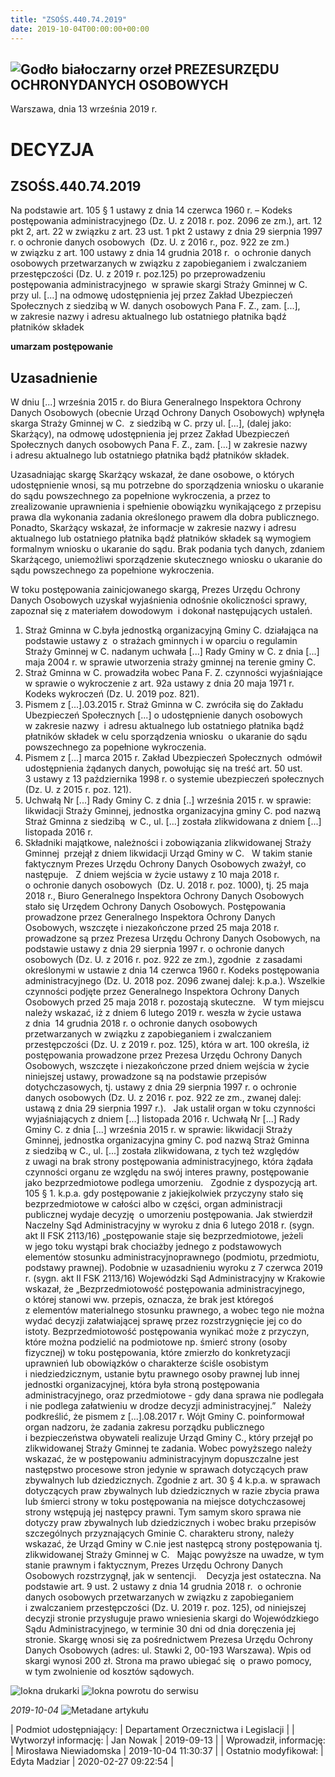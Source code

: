```yaml
---
title: "ZSOŚS.440.74.2019"
date: 2019-10-04T00:00:00+00:00
---
```



![Godło białoczarny orzeł](/bundles/app/img/orzeł2.png)
PREZESURZĘDU OCHRONYDANYCH OSOBOWYCH
------------------------------------




 Warszawa, dnia 13
 września
 2019 r.
 


 DECYZJA
=========


ZSOŚS.440.74.2019
-----------------



Na podstawie art. 105 § 1 ustawy z dnia 14 czerwca 1960 r. – Kodeks postępowania administracyjnego (Dz. U. z 2018 r. poz. 2096 ze zm.), art. 12 pkt 2, art. 22 w związku z art. 23 ust. 1 pkt 2 ustawy z dnia 29 sierpnia 1997 r. o ochronie danych osobowych  (Dz. U. z 2016 r., poz. 922 ze zm.) w związku z art. 100 ustawy z dnia 14 grudnia 2018 r.  o ochronie danych osobowych przetwarzanych w związku z zapobieganiem i zwalczaniem przestępczości (Dz. U. z 2019 r. poz.125) po przeprowadzeniu postępowania administracyjnego  w sprawie skargi Straży Gminnej w C. przy ul. [...] na odmowę udostępnienia jej przez Zakład Ubezpieczeń Społecznych z siedzibą w W. danych osobowych Pana F. Z., zam. [...], w zakresie nazwy i adresu aktualnego lub ostatniego płatnika bądź płatników składek


**umarzam postępowanie**  
  



**Uzasadnienie**
----------------


W dniu [...] września 2015 r. do Biura Generalnego Inspektora Ochrony Danych Osobowych (obecnie Urząd Ochrony Danych Osobowych) wpłynęła skarga Straży Gminnej w C.  z siedzibą w C. przy ul. [...], (dalej jako: Skarżący), na odmowę udostępnienia jej przez Zakład Ubezpieczeń Społecznych danych osobowych Pana F. Z., zam. [...] w zakresie nazwy i adresu aktualnego lub ostatniego płatnika bądź płatników składek.


Uzasadniając skargę Skarżący wskazał, że dane osobowe, o których udostępnienie wnosi, są mu potrzebne do sporządzenia wniosku o ukaranie do sądu powszechnego za popełnione wykroczenia, a przez to zrealizowanie uprawnienia i spełnienie obowiązku wynikającego z przepisu prawa dla wykonania zadania określonego prawem dla dobra publicznego. Ponadto, Skarżący wskazał, że informacje w zakresie nazwy i adresu aktualnego lub ostatniego płatnika bądź płatników składek są wymogiem formalnym wniosku o ukaranie do sądu. Brak podania tych danych, zdaniem Skarżącego, uniemożliwi sporządzenie skutecznego wniosku o ukaranie do sądu powszechnego za popełnione wykroczenia.


W toku postępowania zainicjowanego skargą, Prezes Urzędu Ochrony Danych Osobowych uzyskał wyjaśnienia odnośnie okoliczności sprawy, zapoznał się z materiałem dowodowym  i dokonał następujących ustaleń.


1. Straż Gminna w C.była jednostką organizacyjną Gminy C. działająca na podstawie ustawy z  o strażach gminnych i w oparciu o regulamin Straży Gminnej w C. nadanym uchwała [...] Rady Gminy w C. z dnia [...] maja 2004 r. w sprawie utworzenia straży gminnej na terenie gminy C.  
2. Straż Gminna w C. prowadziła wobec Pana F. Z. czynności wyjaśniające w sprawie o wykroczenie z art. 92a ustawy z dnia 20 maja 1971 r. Kodeks wykroczeń (Dz. U. 2019 poz. 821).  
3. Pismem z [...].03.2015 r. Straż Gminna w C. zwróciła się do Zakładu Ubezpieczeń Społecznych [...] o udostępnienie danych osobowych w zakresie nazwy  i adresu aktualnego lub ostatniego płatnika bądź płatników składek w celu sporządzenia wniosku  o ukaranie do sądu powszechnego za popełnione wykroczenia.  
4. Pismem z [...] marca 2015 r. Zakład Ubezpieczeń Społecznych  odmówił udostępnienia żądanych danych, powołując się na treść art. 50 ust. 3 ustawy z 13 października 1998 r. o systemie ubezpieczeń społecznych (Dz. U. z 2015 r. poz. 121).  
5. Uchwałą Nr [...] Rady Gminy C. z dnia [..] września 2015 r. w sprawie: likwidacji Straży Gminnej, jednostka organizacyjna gminy C. pod nazwą Straż Gminna z siedzibą  w C., ul. [...] została zlikwidowana z dniem [...]  listopada 2016 r.  
6. Składniki majątkowe, należności i zobowiązania zlikwidowanej Straży Gminnej  przejął z dniem likwidacji Urząd Gminy w C.
 
W takim stanie faktycznym Prezes Urzędu Ochrony Danych Osobowych zważył, co następuje.
 
Z dniem wejścia w życie ustawy z 10 maja 2018 r. o ochronie danych osobowych  (Dz. U. 2018 r. poz. 1000), tj. 25 maja 2018 r., Biuro Generalnego Inspektora Ochrony Danych Osobowych stało się Urzędem Ochrony Danych Osobowych. Postępowania prowadzone przez Generalnego Inspektora Ochrony Danych Osobowych, wszczęte i niezakończone przed 25 maja 2018 r. prowadzone są przez Prezesa Urzędu Ochrony Danych Osobowych, na podstawie ustawy z dnia 29 sierpnia 1997 r. o ochronie danych osobowych (Dz. U. z 2016 r. poz. 922 ze zm.), zgodnie  z zasadami określonymi w ustawie z dnia 14 czerwca 1960 r. Kodeks postępowania administracyjnego (Dz. U. 2018 poz. 2096 zwanej dalej: k.p.a.). Wszelkie czynności podjęte przez Generalnego Inspektora Ochrony Danych Osobowych przed 25 maja 2018 r. pozostają skuteczne.
 
W tym miejscu należy wskazać, iż z dniem 6 lutego 2019 r. weszła w życie ustawa z dnia  14 grudnia 2018 r. o ochronie danych osobowych przetwarzanych w związku z zapobieganiem i zwalczaniem przestępczości (Dz. U. z 2019 r. poz. 125), która w art. 100 określa, iż postępowania prowadzone przez Prezesa Urzędu Ochrony Danych Osobowych, wszczęte i niezakończone przed dniem wejścia w życie niniejszej ustawy, prowadzone są na podstawie przepisów dotychczasowych, tj. ustawy z dnia 29 sierpnia 1997 r. o ochronie danych osobowych (Dz. U. z 2016 r. poz. 922 ze zm., zwanej dalej: ustawą z dnia 29 sierpnia 1997 r.).
 
Jak ustalił organ w toku czynności wyjaśniających z dniem [...] listopada 2016 r. Uchwałą Nr [...] Rady Gminy C. z dnia [...] września 2015 r. w sprawie: likwidacji Straży Gminnej, jednostka organizacyjna gminy C. pod nazwą Straż Gminna z siedzibą w C., ul. [...] została zlikwidowana, z tych też względów z uwagi na brak strony postępowania administracyjnego, która żądała czynności organu ze względu na swój interes prawny, postępowanie jako bezprzedmiotowe podlega umorzeniu.
 
Zgodnie z dyspozycją art. 105 § 1. k.p.a. gdy postępowanie z jakiejkolwiek przyczyny stało się bezprzedmiotowe w całości albo w części, organ administracji publicznej wydaje decyzję  o umorzeniu postępowania. Jak stwierdził Naczelny Sąd Administracyjny w wyroku z dnia 6 lutego 2018 r. (sygn. akt II FSK 2113/16) „postępowanie staje się bezprzedmiotowe, jeżeli w jego toku wystąpi brak chociażby jednego z podstawowych elementów stosunku administracyjnoprawnego (podmiotu, przedmiotu, podstawy prawnej). Podobnie w uzasadnieniu wyroku z 7 czerwca 2019 r. (sygn. akt II FSK 2113/16) Wojewódzki Sąd Administracyjny w Krakowie wskazał, że „Bezprzedmiotowość postępowania administracyjnego, o której stanowi ww. przepis, oznacza, że brak jest któregoś z elementów materialnego stosunku prawnego, a wobec tego nie można wydać decyzji załatwiającej sprawę przez rozstrzygnięcie jej co do istoty. Bezprzedmiotowość postępowania wynikać może z przyczyn, które można podzielić na podmiotowe np. śmierć strony (osoby fizycznej) w toku postępowania, które zmierzło do konkretyzacji uprawnień lub obowiązków o charakterze ściśle osobistym i niedziedzicznym, ustanie bytu prawnego osoby prawnej lub innej jednostki organizacyjnej, która była stroną postępowania administracyjnego, oraz przedmiotowe - gdy dana sprawa nie podlegała i nie podlega załatwieniu w drodze decyzji administracyjnej.”
 
Należy podkreślić, że pismem z [...].08.2017 r. Wójt Gminy C. poinformował organ nadzoru, że zadania zakresu porządku publicznego i bezpieczeństwa obywateli realizuje Urząd Gminy C., który przejął po zlikwidowanej Straży Gminnej te zadania. Wobec powyższego należy wskazać, że w postępowaniu administracyjnym dopuszczalne jest następstwo procesowe stron jedynie w sprawach dotyczących praw zbywalnych lub dziedzicznych. Zgodnie z art. 30 § 4 k.p.a. w sprawach dotyczących praw zbywalnych lub dziedzicznych w razie zbycia prawa lub śmierci strony w toku postępowania na miejsce dotychczasowej strony wstępują jej następcy prawni. Tym samym skoro sprawa nie dotyczy praw zbywalnych lub dziedzicznych i wobec braku przepisów szczególnych przyznających Gminie C. charakteru strony, należy wskazać, że Urząd Gminy w C.nie jest następcą strony postępowania tj. zlikwidowanej Straży Gminnej w C.
 
Mając powyższe na uwadze, w tym stanie prawnym i faktycznym, Prezes Urzędu Ochrony Danych Osobowych rozstrzygnął, jak w sentencji. 
 
Decyzja jest ostateczna. Na podstawie art. 9 ust. 2 ustawy z dnia 14 grudnia 2018 r.  o ochronie danych osobowych przetwarzanych w związku z zapobieganiem i zwalczaniem przestępczości (Dz. U. 2019 r. poz. 125), od niniejszej decyzji stronie przysługuje prawo wniesienia skargi do Wojewódzkiego Sądu Administracyjnego, w terminie 30 dni od dnia doręczenia jej stronie. Skargę wnosi się za pośrednictwem Prezesa Urzędu Ochrony Danych Osobowych (adres: ul. Stawki 2, 00-193 Warszawa). Wpis od skargi wynosi 200 zł. Strona ma prawo ubiegać się  o prawo pomocy, w tym zwolnienie od kosztów sądowych.

![Iokna drukarki](/bundles/app/img/ico/print.svg "Kliknij aby zobaczyć wersję do wydruku.")
![Iokna powrotu do serwisu](/bundles/app/img/ico/back.svg "Kliknij aby wrócić do normalnej wersji serwisu.")


*2019-10-04*
![Metadane artykułu](/bundles/app/img/metadane-s3.png "Metadane artykułu")




| Podmiot udostępniający: | Departament Orzecznictwa i Legislacji |
| Wytworzył informację: | Jan Nowak | 2019-09-13 |
| Wprowadził‚ informację: | Mirosława Niewiadomska | 2019-10-04 11:30:37 |
| Ostatnio modyfikował: | Edyta Madziar | 2020-02-27 09:22:54 |


